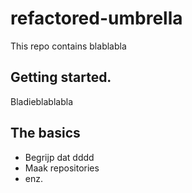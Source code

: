 # refactored-umbrella
This repo contains blablabla

## Getting started.
Bladieblablabla

## The basics
- Begrijp dat dddd
- Maak repositories
- enz.

